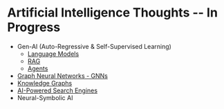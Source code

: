 # Artificial Intelligence Thoughts -- In Progress
- Gen-AI (Auto-Regressive & Self-Supervised Learning)
  - [Language Models](/LLMs/README.md)
  - [RAG](/RAG/README.md)
  - [Agents](/Agents/README.md)
- [Graph Neural Networks - GNNs](/GNNs/README.md)
- [Knowledge Graphs](/KG.md)
- [AI-Powered Search Engines](/search/README.md)
- Neural-Symbolic AI
